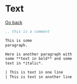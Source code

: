 # Text

[Go back](..#writing-rst-documents)

```rest
.. this is a comment

This is some
paragraph.

Here is another paragraph with
some **text in bold** and some
text in *italic*.

| This is text in one line
| This is text in another line
```